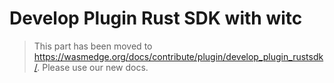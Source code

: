 # Develop Plugin Rust SDK with witc

> This part has been moved to <https://wasmedge.org/docs/contribute/plugin/develop_plugin_rustsdk/>. Please use our new docs.
